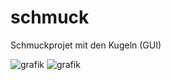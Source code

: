 # schmuck
Schmuckprojet mit den Kugeln (GUI)

![grafik](https://user-images.githubusercontent.com/67185896/166645682-c350e30c-e7d4-49a1-8883-e0a0598af377.png)
![grafik](https://user-images.githubusercontent.com/67185896/166643020-ad1b4d07-1cb4-432e-bb12-5d149aa9bda8.png)
